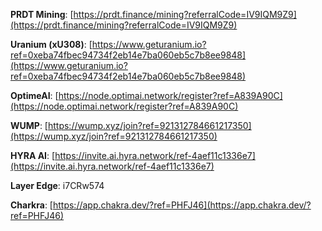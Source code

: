 **PRDT Mining**: [https://prdt.finance/mining?referralCode=IV9IQM9Z9](https://prdt.finance/mining?referralCode=IV9IQM9Z9)

**Uranium (xU308)**: [https://www.geturanium.io?ref=0xeba74fbec94734f2eb14e7ba060eb5c7b8ee9848](https://www.geturanium.io?ref=0xeba74fbec94734f2eb14e7ba060eb5c7b8ee9848)

**OptimeAI**: [https://node.optimai.network/register?ref=A839A90C](https://node.optimai.network/register?ref=A839A90C)

**WUMP**: [https://wump.xyz/join?ref=921312784661217350](https://wump.xyz/join?ref=921312784661217350)

**HYRA AI**: [https://invite.ai.hyra.network/ref-4aef11c1336e7](https://invite.ai.hyra.network/ref-4aef11c1336e7)

**Layer Edge**: i7CRw574

**Charkra**: [https://app.chakra.dev/?ref=PHFJ46](https://app.chakra.dev/?ref=PHFJ46)
